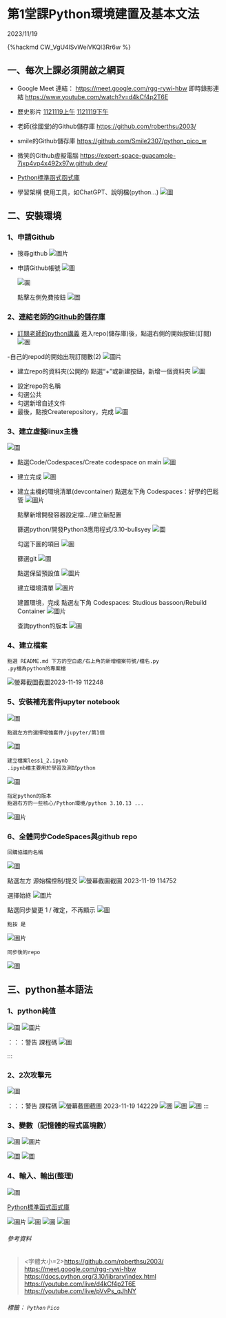 # 第1堂課Python環境建置及基本文法

2023/11/19

{%hackmd CW_VgU4lSvWeiVKQl3Rr6w %}

## <span class="activity-tag">一、每次上課必須開啟之網頁

- Google Meet 連結：
https://meet.google.com/rgg-rywi-hbw
即時錄影連結
https://www.youtube.com/watch?v=d4kCf4p2T6E

- 歷史影片
[1121119上午](https://youtube.com/live/d4kCf4p2T6E)
[1121119下午](https://youtube.com/live/pVvPs_qJhNY)


- 老師(徐國堂)的Github儲存庫
https://github.com/roberthsu2003/

- smile的Github儲存庫
https://github.com/Smile2307/python_pico_w

- 微笑的Github虛擬電腦
https://expert-space-guacamole-7jxp4vp4x492x97w.github.dev/
    
- [Python標準函式函式庫](https://docs.python.org/3.10/library/index.html)


- 學習架構
    使用工具，如ChatGPT、說明檔(python...)
![圖](https://hackmd.io/_uploads/BywNrB_NT.png)

    
## <span class="activity-tag">二、安裝環境

### 1、申請Github
- 搜尋github
    ![圖片](https://hackmd.io/_uploads/HJetkKdN6.png)

- 申請Github帳號
    ![圖](https://hackmd.io/_uploads/SJV4etONT.png)

    ![圖](https://hackmd.io/_uploads/SyKp-K_4T.png)
    
    點擊左側免費按鈕
    ![圖](https://hackmd.io/_uploads/SkMlmtdEa.png)
### 2、[連結老師的Github的儲存庫](https://github.com/roberthsu2003/)


- [訂閱老師的python講義](https://github.com/roberthsu2003/python)
    進入repo(儲存庫)後，點選右側的開始按鈕(訂閱)
    ![圖](https://hackmd.io/_uploads/r1NJtYu4p.png)

-自己的repod的開始出現訂閱數(2)
    ![圖片](https://hackmd.io/_uploads/rkPoYt_Va.png)

- 建立repo的資料夾(公開的)
    點選“+”或新建按鈕，新增一個資料夾
    ![圖](https://hackmd.io/_uploads/r1j6G5uET.png)
* 設定repo的名稱
* 勾選公共
* 勾選新增自述文件
* 最後，點按Createrepository，完成
    ![圖](https://hackmd.io/_uploads/ByPd79u4a.png)

### 3、建立虛擬linux主機

![圖](https://hackmd.io/_uploads/Bk5rOcOE6.png)

- 點選Code/Codespaces/Create codespace on main
![圖](https://hackmd.io/_uploads/rJ1r6cuVT.png)

- 建立完成
![圖](https://hackmd.io/_uploads/SkdiA5OVT.png)
 
- 建立主機的環境清單(devcontainer)
    點選左下角 Codespaces：好學的巴鬆管
![圖片](https://hackmd.io/_uploads/SyJj-iuE6.png)
    
    點擊新增開發容器設定檔.../建立新配置
    
    篩選python/開發Python3應用程式/3.10-bullsyey
    ![圖](https://hackmd.io/_uploads/Hk7XOhuNa.png)

    勾選下圖的項目
    ![圖](https://hackmd.io/_uploads/S1mdK2uVp.png)

    篩選git
    ![圖](https://hackmd.io/_uploads/BkJS93ONp.png)

    點選保留預設值
    ![圖片](https://hackmd.io/_uploads/Skexa2OE6.png)

    建立環境清單
    ![圖片](https://hackmd.io/_uploads/HyYwphdVT.png)

    建置環境，完成
    點選左下角 Codespaces: Studious bassoon/Rebuild Container
    ![圖片](https://hackmd.io/_uploads/rJAlChOE6.png)

    查詢python的版本
    ![圖](https://hackmd.io/_uploads/BygMyTuNp.png)

### 4、建立檔案
    點選 README.md 下方的空白處/右上角的新增檔案符號/檔名.py
    .py檔為python的專案檔
![螢幕截圖截圖2023-11-19 112248](https://hackmd.io/_uploads/SyTn1WPN6.png)



### 5、安裝補充套件jupyter notebook
![圖](https://hackmd.io/_uploads/HJVbG-wE6.png)

    點選左方的選擇增強套件/jupyter/第1個
![圖](https://hackmd.io/_uploads/H1phQpuN6.png)
    
    建立檔案less1_2.ipynb
    .ipynb檔主要用於學習及測試python
![圖](https://hackmd.io/_uploads/HJRjNTdVp.png)

    指定python的版本
    點選右方的一些核心/Python環境/python 3.10.13 ...
![圖片](https://hackmd.io/_uploads/ByunS6OVT.png)


### 6、全體同步CodeSpaces與github repo

    回購協議的名稱
![圖](https://hackmd.io/_uploads/rk2BqpONa.png)

    
點選左方 源始檔控制/提交
![螢幕截圖截圖 2023-11-19 114752](https://hackmd.io/_uploads/HkJtrZDNp.png)

   選擇始終
![圖片](https://hackmd.io/_uploads/BJqz_pO4p.png)

   點選同步變更 1 / 確定，不再顯示
![圖](https://hackmd.io/_uploads/SkF0_6u46.png)

    點按 是
![圖片](https://hackmd.io/_uploads/HJpPFTOEa.png)
    
    同步後的repo
![圖](https://hackmd.io/_uploads/S1555a_Vp.png)
    


## <span class="activity-tag">三、python基本語法


    
### 1、python純值

![圖](https://hackmd.io/_uploads/Sy5yDCdN6.png)
![圖片](https://hackmd.io/_uploads/B18dwRdN6.png)

：：：警告
課程碼
![圖](https://hackmd.io/_uploads/SyMtrXDVp.png)

:::
    
### 2、2次攻擊元
    
![圖](https://hackmd.io/_uploads/ryfZ90_4T.png)

：：：警告
課程碼
![螢幕截圖截圖 2023-11-19 142229](https://hackmd.io/_uploads/Sk815QwNa.png)
![圖](https://hackmd.io/_uploads/HJOM9QwNT.png)
![圖](https://hackmd.io/_uploads/HJnBSytEp.png)
![圖](https://hackmd.io/_uploads/HkzOUyYEa.png)
:::

### 3、變數（記憶體的程式區塊數）
    
![圖](https://hackmd.io/_uploads/HygT-VvET.png)
![圖片](https://hackmd.io/_uploads/SJ_yf4PE6.png)

![圖](https://hackmd.io/_uploads/Hy0eU1Y4a.png)
![圖](https://hackmd.io/_uploads/Hk1vvkYVT.png)


   
    
### 4、輸入、輸出(整理)
    
![圖](https://hackmd.io/_uploads/HyGFtyK4p.png)

[Python標準函式函式庫](https://docs.python.org/3.10/library/index.html)
    
![圖片](https://hackmd.io/_uploads/SJq6L1YEp.png)
![圖](https://hackmd.io/_uploads/Sk7kiytNT.png)
![圖](https://hackmd.io/_uploads/Sy7iskKNp.png)
![圖](https://hackmd.io/_uploads/rJTOCkYN6.png)
   
###### 參考資料
> <字體大小=2>https://github.com/roberthsu2003/
    https://meet.google.com/rgg-rywi-hbw
    https://docs.python.org/3.10/library/index.html
    https://youtube.com/live/d4kCf4p2T6E
    https://youtube.com/live/pVvPs_qJhNY
    
    
</font>

###### 標籤： `Python` `Pico`
